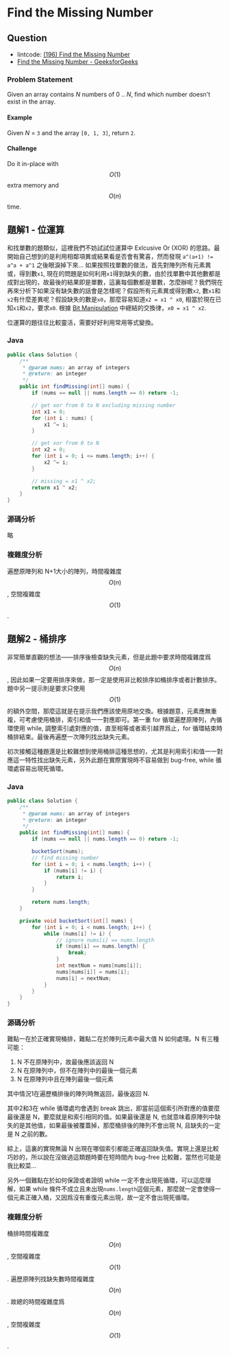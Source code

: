 # Find the Missing Number

## Question

- lintcode: [(196) Find the Missing Number](http://www.lintcode.com/en/problem/find-the-missing-number/)
- [Find the Missing Number - GeeksforGeeks](http://www.geeksforgeeks.org/find-the-missing-number/)

### Problem Statement

Given an array contains _N_ numbers of 0 .. _N_, find which number doesn't exist in the array.

#### Example

Given _N_ = `3` and the array `[0, 1, 3]`, return `2`.

#### Challenge

Do it in-place with $$O(1)$$ extra memory and $$O(n)$$ time.

## 題解1 - 位運算

和找單數的題類似，這裡我們不妨試試位運算中 Exlcusive Or (XOR) 的思路。最開始自己想到的是利用相鄰項異或結果看是否會有驚喜，然而發現 `a^(a+1) != a^a + a^1` 之後眼淚掉下來... 如果按照找單數的做法，首先對陣列所有元素異或，得到數`x1`, 現在的問題是如何利用`x1`得到缺失的數，由於找單數中其他數都是成對出現的，故最後的結果即是單數，這裏每個數都是單數，怎麼辦呢？我們現在再來分析下如果沒有缺失數的話會是怎樣呢？假設所有元素異或得到數`x2`, 數`x1`和`x2`有什麼差異呢？假設缺失的數是`x0`，那麼容易知道`x2 = x1 ^ x0`, 相當於現在已知`x1`和`x2`，要求`x0`. 根據 [Bit Manipulation](http://algorithm.yuanbin.me/zh-hans/basics_misc/bit_manipulation.html) 中總結的交換律，`x0 = x1 ^ x2`.

位運算的題往往比較靈活，需要好好利用常用等式變換。

### Java

```java
public class Solution {
    /**
     * @param nums: an array of integers
     * @return: an integer
     */
    public int findMissing(int[] nums) {
        if (nums == null || nums.length == 0) return -1;

        // get xor from 0 to N excluding missing number
        int x1 = 0;
        for (int i : nums) {
            x1 ^= i;
        }

        // get xor from 0 to N
        int x2 = 0;
        for (int i = 0; i <= nums.length; i++) {
            x2 ^= i;
        }

        // missing = x1 ^ x2;
        return x1 ^ x2;
    }
}
```

### 源碼分析

略

### 複雜度分析

遍歷原陣列和 N+1大小的陣列，時間複雜度 $$O(n)$$, 空間複雜度 $$O(1)$$.

## 題解2 - 桶排序

非常簡單直觀的想法——排序後檢查缺失元素，但是此題中要求時間複雜度爲 $$O(n)$$, 因此如果一定要用排序來做，那一定是使用非比較排序如桶排序或者計數排序。題中另一提示則是要求只使用 $$O(1)$$ 的額外空間，那麼這就是在提示我們應該使用原地交換。根據題意，元素應無重複，可考慮使用桶排，索引和值一一對應即可。第一重 for 循環遍歷原陣列，內循環使用 while, 調整索引處對應的值，直至相等或者索引越界爲止，for 循環結束時桶排結束。最後再遍歷一次陣列找出缺失元素。

初次接觸這種題還是比較難想到使用桶排這種思想的，尤其是利用索引和值一一對應這一特性找出缺失元素，另外此題在實際實現時不容易做到 bug-free, while 循環處容易出現死循環。

### Java

```java
public class Solution {
    /**
     * @param nums: an array of integers
     * @return: an integer
     */
    public int findMissing(int[] nums) {
        if (nums == null || nums.length == 0) return -1;

        bucketSort(nums);
        // find missing number
        for (int i = 0; i < nums.length; i++) {
            if (nums[i] != i) {
                return i;
            }
        }

        return nums.length;
    }

    private void bucketSort(int[] nums) {
        for (int i = 0; i < nums.length; i++) {
            while (nums[i] != i) {
		        // ignore nums[i] == nums.length
                if (nums[i] == nums.length) {
                    break;
                }
                int nextNum = nums[nums[i]];
                nums[nums[i]] = nums[i];
		        nums[i] = nextNum;
            }
        }
    }
}
```

### 源碼分析

難點一在於正確實現桶排，難點二在於陣列元素中最大值 N 如何處理。N 有三種可能：

1. N 不在原陣列中，故最後應該返回 N
2. N 在原陣列中，但不在陣列中的最後一個元素
3. N 在原陣列中且在陣列最後一個元素

其中情況1在遍歷桶排後的陣列時無返回，最後返回 N.

其中2和3在 while 循環處均會遇到 break 跳出，即當前這個索引所對應的值要麼最後還是 N，要麼就是和索引相同的值。如果最後還是 N, 也就意味着原陣列中缺失的是其他值，如果最後被覆蓋掉，那麼桶排後的陣列不會出現 N, 且缺失的一定是 N 之前的數。

綜上，這裏的實現無論 N 出現在哪個索引都能正確返回缺失值。實現上還是比較巧妙的，所以說在沒做過這類題時要在短時間內 bug-free 比較難，當然也可能是我比較菜...

另外一個難點在於如何保證或者證明 while 一定不會出現死循環，可以這麼理解，如果 while 條件不成立且未出現`nums.length`這個元素，那麼就一定會使得一個元素正確入桶，又因爲沒有重復元素出現，故一定不會出現死循環。

### 複雜度分析

桶排時間複雜度 $$O(n)$$, 空間複雜度 $$O(1)$$. 遍歷原陣列找缺失數時間複雜度 $$O(n)$$. 故總的時間複雜度爲 $$O(n)$$, 空間複雜度 $$O(1)$$.
